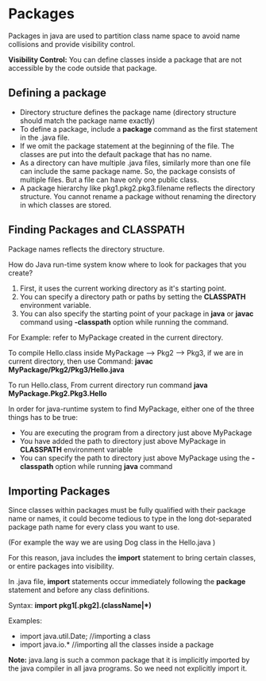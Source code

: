 # Packages

Packages in java are used to partition class name space to avoid name collisions and provide visibility control.

**Visibility Control:** You can define classes inside a package that are not accessible by the code outside that package.

## Defining a package

- Directory structure defines the package name (directory structure should match the package name exactly)
- To define a package, include a **package** command as the first statement in the .java file.
- If we omit the package statement at the beginning of the file. The classes are put into the default package that has no name.
- As a directory can have multiple .java files, similarly more than one file can include the same package name. So, the package consists of multiple files. But a file can have only one public class.
- A package hierarchy like pkg1.pkg2.pkg3.filename reflects the directory structure. You cannot rename a package without renaming the directory in which classes are stored.

## Finding Packages and CLASSPATH

Package names reflects the directory structure.

How do Java run-time system know where to look for packages that you create?

1. First, it uses the current working directory as it's starting point.
2. You can specify a directory path or paths by setting the **CLASSPATH** environment variable.
3. You can also specify the starting point of your package in **java** or **javac** command using **-classpath** option while running the command.

For Example: refer to MyPackage created in the current directory.

To compile Hello.class inside MyPackage --> Pkg2 --> Pkg3, if we are in current directory, then use Command: **javac MyPackage/Pkg2/Pkg3/Hello.java**

To run Hello.class, From current directory run command **java MyPackage.Pkg2.Pkg3.Hello**

In order for java-runtime system to find MyPackage, either one of the three things has to be true:

- You are executing the program from a directory just above MyPackage
- You have added the path to directory just above MyPackage in **CLASSPATH** environment variable
- You can specify the path to directory just above MyPackage using the **-classpath** option while running **java** command

## Importing Packages

Since classes within packages must be fully qualified with their package name or names, it could become tedious to type in the long dot-separated package path name for every class you want to use.

(For example the way we are using Dog class in the Hello.java )

For this reason, java includes the **import** statement to bring certain classes, or entire packages into visibility.

In .java file, **import** statements occur immediately following the **package** statement and before any class definitions.

Syntax: **import pkg1[.pkg2].(className|\*)**

Examples:

- import java.util.Date; //importing a class
- import java.io.\* //importing all the classes inside a package

**Note:** java.lang is such a common package that it is implicitly imported by the java compiler in all java programs. So we need not explicitly import it.
